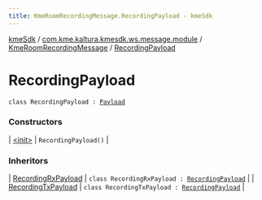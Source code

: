 ```yaml
---
title: KmeRoomRecordingMessage.RecordingPayload - kmeSdk
---
```


[kmeSdk](../../../index.html) / [com.kme.kaltura.kmesdk.ws.message.module](../../index.html) / [KmeRoomRecordingMessage](../index.html) / [RecordingPayload](./index.html)

# RecordingPayload

`class RecordingPayload : `[`Payload`](../../../com.kme.kaltura.kmesdk.ws.message/-kme-message/-payload/index.html)

### Constructors

| [&lt;init&gt;](-init-.html) | `RecordingPayload()` |

### Inheritors

| [RecordingRxPayload](../-recording-rx-payload/index.html) | `class RecordingRxPayload : `[`RecordingPayload`](./index.html) |
| [RecordingTxPayload](../-recording-tx-payload/index.html) | `class RecordingTxPayload : `[`RecordingPayload`](./index.html) |


